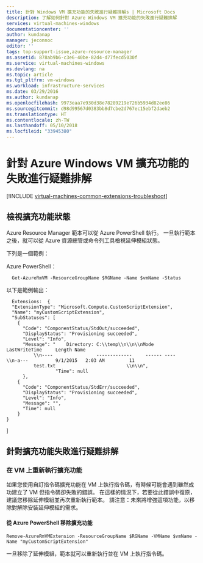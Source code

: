 ```yaml
---
title: 針對 Windows VM 擴充功能的失敗進行疑難排解s | Microsoft Docs
description: 了解如何針對 Azure Windows VM 擴充功能的失敗進行疑難排解
services: virtual-machines-windows
documentationcenter: ''
author: kundanap
manager: jeconnoc
editor: ''
tags: top-support-issue,azure-resource-manager
ms.assetid: 878ab9b6-c3e6-40be-82d4-d77fecd5030f
ms.service: virtual-machines-windows
ms.devlang: na
ms.topic: article
ms.tgt_pltfrm: vm-windows
ms.workload: infrastructure-services
ms.date: 03/29/2016
ms.author: kundanap
ms.openlocfilehash: 9973eaa7e930d38e78289219e726b5934d82ee86
ms.sourcegitcommit: d98d99567d0383bb8d7cbe2d767ec15ebf2daeb2
ms.translationtype: HT
ms.contentlocale: zh-TW
ms.lasthandoff: 05/10/2018
ms.locfileid: "33945380"
---
```

# <a name="troubleshooting-azure-windows-vm-extension-failures"></a>針對 Azure Windows VM 擴充功能的失敗進行疑難排解
[!INCLUDE [virtual-machines-common-extensions-troubleshoot](../../../includes/virtual-machines-common-extensions-troubleshoot.md)]

## <a name="viewing-extension-status"></a>檢視擴充功能狀態
Azure Resource Manager 範本可以從 Azure PowerShell 執行。 一旦執行範本之後，就可以從 Azure 資源總管或命令列工具檢視延伸模組狀態。

下列是一個範例：

Azure PowerShell：

      Get-AzureRmVM -ResourceGroupName $RGName -Name $vmName -Status

以下是範例輸出：

      Extensions:  {
      "ExtensionType": "Microsoft.Compute.CustomScriptExtension",
      "Name": "myCustomScriptExtension",
      "SubStatuses": [
        {
          "Code": "ComponentStatus/StdOut/succeeded",
          "DisplayStatus": "Provisioning succeeded",
          "Level": "Info",
          "Message": "    Directory: C:\\temp\\n\\n\\nMode                LastWriteTime     Length Name
              \\n----                -------------     ------ ----                              \\n-a---          9/1/2015   2:03 AM         11
              test.txt                          \\n\\n",
                      "Time": null
          },
        {
          "Code": "ComponentStatus/StdErr/succeeded",
          "DisplayStatus": "Provisioning succeeded",
          "Level": "Info",
          "Message": "",
          "Time": null
        }
    }
  ]

## <a name="troubleshooting-extension-failures"></a>針對擴充功能失敗進行疑難排解
### <a name="rerun-the-extension-on-the-vm"></a>在 VM 上重新執行擴充功能
如果您使用自訂指令碼擴充功能在 VM 上執行指令碼，有時候可能會遇到雖然成功建立了 VM 但指令碼卻失敗的錯誤。 在這樣的情況下，若要從此錯誤中復原，建議您移除延伸模組並再次重新執行範本。
請注意：未來將增強這項功能，以移除對解除安裝延伸模組的需求。

#### <a name="remove-the-extension-from-azure-powershell"></a>從 Azure PowerShell 移除擴充功能
    Remove-AzureRmVMExtension -ResourceGroupName $RGName -VMName $vmName -Name "myCustomScriptExtension"

一旦移除了延伸模組，範本就可以重新執行並在 VM 上執行指令碼。

